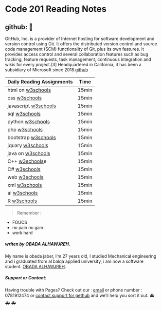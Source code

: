 # Code 201 Reading Notes
## github: &#128175;
GitHub, Inc. is a provider of Internet hosting for software development and version control using Git. It offers the distributed version control and source code management (SCM) functionality of Git, plus its own features. It provides access control and several collaboration features such as bug tracking, feature requests, task management, continuous integration and wikis for every project.[3] Headquartered in California, it has been a subsidiary of Microsoft since 2018.[github](www.github.com)

Daily Reading Assignments | Time
------------ | -------------
 html on [w3schools](https://www.w3schools.com/) | 15min
 css [w3schools](https://www.w3schools.com/) | 15min
 javascript [w3schools](https://www.w3schools.com/) | 15min
 sql [w3schools](https://www.w3schools.com/) | 15min
 python [w3schools](https://www.w3schools.com/) | 15min
 php [w3schools](https://www.w3schools.com/) | 15min
 bootstrap [w3schools](https://www.w3schools.com/) | 15min
 jquary [w3schools](https://www.w3schools.com/) | 15min
 java on [w3schools](https://www.w3schools.com/) | 15min
 C++ [w3schools](https://www.w3schools.com/)e | 15min
 C# [w3schools](https://www.w3schools.com/) | 15min
 web [w3schools](https://www.w3schools.com/) | 15min
 xml [w3schools](https://www.w3schools.com/) | 15min
 ai [w3schools](https://www.w3schools.com/) | 15min
 R [w3schools](https://www.w3schools.com/) | 15min
 
>Remember : 
 * FOUCS
 * no pain no gain
 * work hard


##### *writen by OBADA ALHAWJREH.*

My name is obada jaber, I’m 27 years old, I studied Mechanical engineering and i graduated from al balqa applied university, i am now a software student. [OBADA ALHAWJREH](https://github.com/Obada-gh). 

##### *Support or Contact:*

Having trouble with Pages? Check out our : [email](obada7jaber7@gmail.com) or phone number : 0781912474 or [contact support for gethub](https://support.github.com/contact) and we’ll help you sort it out. &#x1F691; &#x1F691; &#x1F691;
